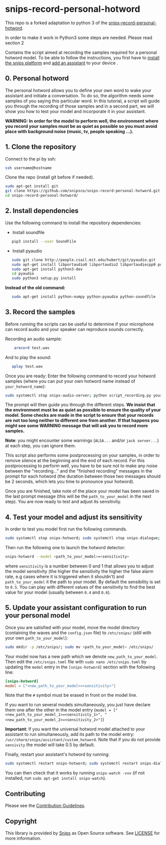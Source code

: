 # snips-record-personal-hotword

This repo is a forked adaptation to python 3 of the [snips-record-personal-hotword](https://github.com/snipsco/snips-record-personal-hotword).

In order to make it work in Python3 some steps are needed. Please read section 2 

Contains the script aimed at recording the samples required for a personal hotword model. To be able to follow the instructions, you first have to [install the snips platform](https://snips.gitbook.io/documentation/installing-snips) and [add an assistant](https://snips.gitbook.io/documentation/console/first-steps) to your device .

## 0. Personal hotword
The personal hotword allows you to define your own word to wake your assistant and initiate a conversation. To do so, the algorithm needs some samples of you saying this particular word. In this tutorial, a script will guide you through the recording of those samples and in a second part, we will show you how to test your model and incorporate it in your assistant.

**WARNING: In order for the model to perform well, the environment where you record your samples must be as quiet as possible so you must avoid place with background noise (music, tv, people speaking ...).**

## 1. Clone the repository

Connect to the pi by ssh:

```bash
ssh username@hostname
```

Clone the repo (install git before if needed).

```bash
sudo apt-get install git
git clone https://github.com/snipsco/snips-record-personal-hotword.git
cd snips-record-personal-hotword/
```

## 2. Install dependencies
Use the following command to install the repository dependencies:

* Install soundfile
```bash
   pip3 install --user SoundFile
```

* Install pyaudio
```bash
   sudo git clone http://people.csail.mit.edu/hubert/git/pyaudio.git
   sudo apt-get install libportaudio0 libportaudio2 libportaudiocpp0 portaudio19-dev
   sudo apt-get install python3-dev
   cd pyaudio
   sudo python3 setup.py install
```

**Instead of the old command:**

```bash
   sudo apt-get install python-numpy python-pyaudio python-soundfile
```

## 3. Record the samples

Before running the scripts can be useful to determine if your microphone can record audio
and your speaker can reproduce sounds correctly.

Recording an audio sample:
```bash
    arecord test.wav
```
And to play the sound:
```bash
   aplay test.wav
```

Once you are ready:
Enter the following command to record your hotword samples (where you can put your own hotword name instead of `your_hotword_name`):

```bash
sudo systemctl stop snips-audio-server; python script_recording.py your_hotword_name
```
 
The prompt will then guide you through the different steps. **We insist that the environment must 
be as quiet as possible to ensure the quality of your model. Some checks are made in the script to ensure that your records are not too long neither to different one from another. If that happens you might see some WARNING message that will ask you to record more samples.**

**Note**: you might encounter some warnings (`ALSA...` and/or `jack server...`) at each step, you can ignore them.

This script also performs some postprocessing on your samples, in order to remove silence at the beginning and the end of each record. 
For this postprocessing to perform well, you have to be sure not to make any noise between the 
"recording..." and the "finished recording" messages in the prompt for each hotword (the duration between those two messages should be 2 seconds, 
which lets you time to pronounce your hotword). 

Once you are finished, take note of the place your model has been saved in the last prompt message (this will be the `path_to_your_model` in the next step). You are now ready to test and adjust its sensitivity.

## 4. Test your model and adjust its sensitivity

In order to test you model first run the following commands.

```bash
sudo systemctl stop snips-hotword; sudo systemctl stop snips-dialogue; sudo systemctl start snips-audio-server;
```

Then run the following one to launch the hotword detector:

```bash
snips-hotword --model <path_to_your_model>=<sensitivity>
```


where `sensitivity` is a number between 0 and 1 that allows you to adjust the model sensitivity (the higher the sensitivity the higher the false alarm rate, e.g cases where it is triggered when it shouldn't) and `path_to_your_model` it the path to your model. By default the sensibility is set to `0.5`. You can play with different values of the sensitivity to find the best value for your model (usually between `0.4` and `0.6`).

## 5. Update your assistant configuration to run your personal model

Once you are satisfied with your model, move the model directory (containing the waves and the `config.json` file) to `/etc/snips/` (still with your own `path_to_your_model`):

```bash
sudo mkdir -p /etc/snips/; sudo mv <path_to_your_model> /etc/snips/
```

Your model now has a new path which we denote `new_path_to_your_model`. Then edit the `/etc/snips.toml` file  with `sudo nano /etc/snips.toml` by updating the `model` entry in the `[snips-hotword]` section with the following line:

```toml
[snips-hotword]
model = ["<new_path_to_your_model>=<sensitivity>"]
```

Note that the `#` symbol must be erased in front on the model line.


 If you want to run several models simultaneously, you just have declare them one after the other in the model entry (`model = ["<new_path_to_your_model_1>=<sensitivity_1>", "<new_path_to_your_model_2>=<sensitivity_2>"]`)


**Important**: If you want the universal hotword model attached to your assistant to run simultaneously, add its path to the model entry: `/usr/share/snips/assistant/custom_hotword`.
Note that if you do not provide `sensivity` the model will take 0.5 by default.

Finally, restart your assistant's hotword by running:

```bash
sudo systemctl restart snips-hotword; sudo systemctl restart snips-dialogue
```
 You can then check that it works by running ```snips-watch -vvv``` (if not installed, run ```sudo apt-get install snips-watch```).
 
 
## Contributing

Please see the [Contribution Guidelines](https://github.com/snipsco/snips-record-personal-hotword/blob/master/CONTRIBUTING.md).

## Copyright

This library is provided by [Snips](https://www.snips.ai) as Open Source software. See [LICENSE](https://github.com/snipsco/snips-record-personal-hotword/blob/master/LICENSE) for more information.
